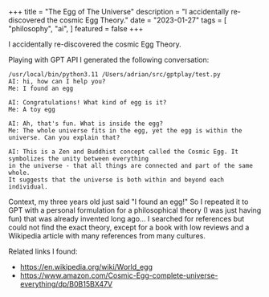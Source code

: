 +++
title = "The Egg of The Universe"
description = "I accidentally re-discovered the cosmic Egg Theory."
date = "2023-01-27"
tags = [
    "philosophy",
    "ai",
]
featured = false
+++

I accidentally re-discovered the cosmic Egg Theory.
<!--more-->


Playing with GPT API I generated the following conversation:

```
/usr/local/bin/python3.11 /Users/adrian/src/gptplay/test.py 
AI: hi, how can I help you?
Me: I found an egg

AI: Congratulations! What kind of egg is it?
Me: A toy egg

AI: Ah, that's fun. What is inside the egg?
Me: The whole universe fits in the egg, yet the egg is within the universe. Can you explain that?

AI: This is a Zen and Buddhist concept called the Cosmic Egg. It symbolizes the unity between everything 
in the universe - that all things are connected and part of the same whole. 
It suggests that the universe is both within and beyond each individual.
```

Context, my three years old just said "I found an egg!" So I repeated it to GPT with a personal formulation for a 
philosophical theory (I was just having fun) that was already invented long ago... I searched for references but 
could not find the exact theory, except for a book with low reviews and a Wikipedia article with many references 
from many cultures.

Related links I found: 
* https://en.wikipedia.org/wiki/World_egg
* https://www.amazon.com/Cosmic-Egg-complete-universe-everything/dp/B0B15BX47V

